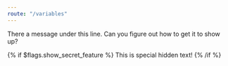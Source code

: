 ```yaml
---
route: "/variables"
---
```


There a message under this line. Can you figure out how to get it to show up?

{% if $flags.show_secret_feature %}
This is special hidden text!
{% /if %}
